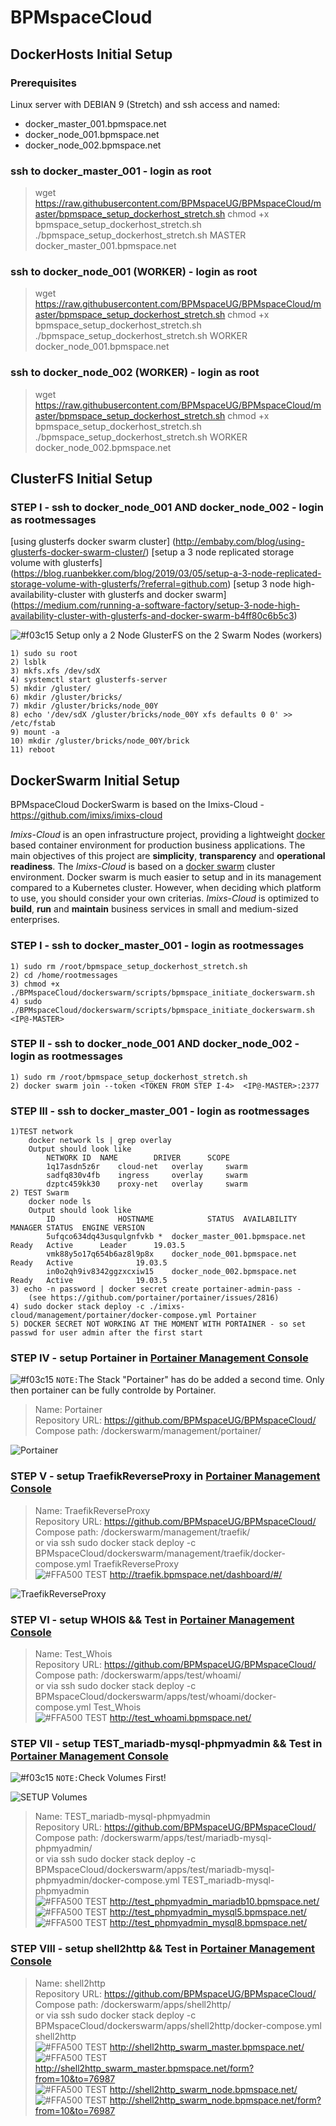 # BPMspaceCloud

## DockerHosts Initial Setup

### Prerequisites
Linux server with DEBIAN 9 (Stretch) and ssh access and named:
- docker_master_001.bpmspace.net
- docker_node_001.bpmspace.net
- docker_node_002.bpmspace.net

### ssh to docker_master_001 - login as root 
>wget https://raw.githubusercontent.com/BPMspaceUG/BPMspaceCloud/master/bpmspace_setup_dockerhost_stretch.sh
>chmod +x bpmspace_setup_dockerhost_stretch.sh
>./bpmspace_setup_dockerhost_stretch.sh MASTER docker_master_001.bpmspace.net

### ssh to docker_node_001 (WORKER) - login as root
>wget https://raw.githubusercontent.com/BPMspaceUG/BPMspaceCloud/master/bpmspace_setup_dockerhost_stretch.sh
>chmod +x bpmspace_setup_dockerhost_stretch.sh
>./bpmspace_setup_dockerhost_stretch.sh WORKER docker_node_001.bpmspace.net

### ssh to docker_node_002 (WORKER) - login as root
>wget https://raw.githubusercontent.com/BPMspaceUG/BPMspaceCloud/master/bpmspace_setup_dockerhost_stretch.sh
>chmod +x bpmspace_setup_dockerhost_stretch.sh
>./bpmspace_setup_dockerhost_stretch.sh WORKER docker_node_002.bpmspace.net


## ClusterFS Initial Setup 
### STEP I - ssh to docker_node_001 AND docker_node_002 - login as rootmessages

  [using glusterfs docker swarm cluster] (http://embaby.com/blog/using-glusterfs-docker-swarm-cluster/)
  [setup a 3 node replicated storage volume with glusterfs] (https://blog.ruanbekker.com/blog/2019/03/05/setup-a-3-node-replicated-storage-volume-with-glusterfs/?referral=github.com)
  [setup 3 node high-availability-cluster with glusterfs and docker swarm] (https://medium.com/running-a-software-factory/setup-3-node-high-availability-cluster-with-glusterfs-and-docker-swarm-b4ff80c6b5c3)

![#f03c15](https://placehold.it/15/f03c15/000000?text=+) Setup only a 2 Node GlusterFS on the 2 Swarm Nodes (workers)

	1) sudo su root
	2) lsblk
	3) mkfs.xfs /dev/sdX
	4) systemctl start glusterfs-server
	5) mkdir /gluster/
	6) mkdir /gluster/bricks/
	7) mkdir /gluster/bricks/node_00Y
	8) echo '/dev/sdX /gluster/bricks/node_00Y xfs defaults 0 0' >> /etc/fstab
	9) mount -a
	10) mkdir /gluster/bricks/node_00Y/brick
	11) reboot

## DockerSwarm Initial Setup

BPMspaceCloud DockerSwarm is based on the Imixs-Cloud - https://github.com/imixs/imixs-cloud

_Imixs-Cloud_ is an open infrastructure project, providing a lightweight [docker](https://www.docker.com/) based container environment for production business applications. The main objectives of this project are **simplicity**, **transparency** and **operational readiness**. 
The _Imixs-Cloud_ is based on a [docker swarm](https://docs.docker.com/engine/swarm/) cluster environment.
Docker swarm is much easier to setup and in its management compared to a Kubernetes cluster. However, when deciding which platform  to use, you should consider your own criterias. _Imixs-Cloud_ is optimized to **build**, **run** and **maintain** business services in small and medium-sized enterprises.

### STEP I - ssh to docker_master_001 - login as rootmessages
	1) sudo rm /root/bpmspace_setup_dockerhost_stretch.sh 
	2) cd /home/rootmessages
	3) chmod +x ./BPMspaceCloud/dockerswarm/scripts/bpmspace_initiate_dockerswarm.sh
	4) sudo ./BPMspaceCloud/dockerswarm/scripts/bpmspace_initiate_dockerswarm.sh <IP@-MASTER>
	
### STEP II - ssh to docker_node_001 AND docker_node_002 - login as rootmessages
	1) sudo rm /root/bpmspace_setup_dockerhost_stretch.sh
	2) docker swarm join --token <TOKEN FROM STEP I-4>  <IP@-MASTER>:2377
	
### STEP III - ssh to docker_master_001 - login as rootmessages
	1)TEST network
		docker network ls | grep overlay
		Output should look like
			NETWORK ID	NAME		DRIVER		SCOPE
			1q17asdn5z6r	cloud-net	overlay		swarm
			sadfq830v4fb	ingress		overlay		swarm
			dzptc459kk30	proxy-net	overlay		swarm
	2) TEST Swarm 
		docker node ls
		Output should look like
			ID				HOSTNAME			STATUS	AVAILABILITY	MANAGER STATUS	ENGINE VERSION
			5ufqco634dq43usqulgnfvkb *	docker_master_001.bpmspace.net	Ready	Active		Leader		19.03.5
			vmk88y5o17q654b6az8l9p8x	docker_node_001.bpmspace.net	Ready	Active				19.03.5
			in0o2qh9iv8342ggzxcxiw15	docker_node_002.bpmspace.net	Ready	Active				19.03.5
	3) echo -n password | docker secret create portainer-admin-pass -
		(see https://github.com/portainer/portainer/issues/2816)
	4) sudo docker stack deploy -c ./imixs-cloud/management/portainer/docker-compose.yml Portainer
	5) DOCKER SECRET NOT WORKING AT THE MOMENT WITH PORTAINER - so set passwd for user admin after the first start

### STEP IV - setup Portainer in [Portainer Management Console](http:/bpmspace.net:8880)

![#f03c15](https://placehold.it/15/f03c15/000000?text=+) `NOTE:`The Stack "Portainer" has do be added a second time. Only then portainer can be fully controlde by Portainer.

> Name:	Portainer  
> Repository URL:	https://github.com/BPMspaceUG/BPMspaceCloud/  
> Compose path: /dockerswarm/management/portainer/  
	
![Portainer](https://github.com/BPMspaceUG/BPMspaceCloud/blob/master/_img/PORTAINER_SETUP_STACK_Portainer.png "Portainer")

### STEP V - setup TraefikReverseProxy in [Portainer Management Console](http:/bpmspace.net:8880)

> Name:	TraefikReverseProxy  
> Repository URL:	https://github.com/BPMspaceUG/BPMspaceCloud/  
> Compose path: /dockerswarm/management/traefik/  
> or via ssh sudo docker stack deploy -c BPMspaceCloud/dockerswarm/management/traefik/docker-compose.yml TraefikReverseProxy  
> ![#FFA500](https://placehold.it/15/FFA500/000000?text=+) TEST http://traefik.bpmspace.net/dashboard/#/  

![TraefikReverseProxy](https://github.com/BPMspaceUG/BPMspaceCloud/blob/master/_img/PORTAINER_SETUP_STACK_TraefikReverseProxy.png "TraefikReverseProxy")

### STEP VI - setup WHOIS && Test in [Portainer Management Console](http:/bpmspace.net:8880)

> Name:	Test_Whois  
> Repository URL:	https://github.com/BPMspaceUG/BPMspaceCloud/  
> Compose path: /dockerswarm/apps/test/whoami/  
> or via ssh sudo docker stack deploy -c BPMspaceCloud/dockerswarm/apps/test/whoami/docker-compose.yml Test_Whois  
> ![#FFA500](https://placehold.it/15/FFA500/000000?text=+) TEST http://test_whoami.bpmspace.net/  

### STEP VII - setup TEST_mariadb-mysql-phpmyadmin && Test in [Portainer Management Console](http:/bpmspace.net:8880)

![#f03c15](https://placehold.it/15/f03c15/000000?text=+) `NOTE:`Check Volumes First!

![SETUP Volumes](https://github.com/BPMspaceUG/BPMspaceCloud/blob/master/_img/PORTAINER_SETUP_VOLUMES_mariadb-mysql-phpmyadmin_TEST.png "SETUP Volumes")


> Name:	TEST_mariadb-mysql-phpmyadmin  
> Repository URL:	https://github.com/BPMspaceUG/BPMspaceCloud/  
> Compose path: /dockerswarm/apps/test/mariadb-mysql-phpmyadmin/  
> or via ssh  sudo docker stack deploy -c BPMspaceCloud/dockerswarm/apps/test/mariadb-mysql-phpmyadmin/docker-compose.yml TEST_mariadb-mysql-phpmyadmin  
> ![#FFA500](https://placehold.it/15/FFA500/000000?text=+) TEST http://test_phpmyadmin_mariadb10.bpmspace.net/  
> ![#FFA500](https://placehold.it/15/FFA500/000000?text=+) TEST http://test_phpmyadmin_mysql5.bpmspace.net/  
> ![#FFA500](https://placehold.it/15/FFA500/000000?text=+) TEST http://test_phpmyadmin_mysql8.bpmspace.net/  

### STEP VIII - setup shell2http && Test in [Portainer Management Console](http:/bpmspace.net:8880)
> Name:	shell2http  
> Repository URL:	https://github.com/BPMspaceUG/BPMspaceCloud/  
> Compose path: /dockerswarm/apps/shell2http/  
> or via ssh  sudo docker stack deploy -c BPMspaceCloud/dockerswarm/apps/shell2http/docker-compose.yml shell2http  
> ![#FFA500](https://placehold.it/15/FFA500/000000?text=+) TEST http://shell2http_swarm_master.bpmspace.net/  
> ![#FFA500](https://placehold.it/15/FFA500/000000?text=+) TEST http://shell2http_swarm_master.bpmspace.net/form?from=10&to=76987  
> ![#FFA500](https://placehold.it/15/FFA500/000000?text=+) TEST http://shell2http_swarm_node.bpmspace.net/  
> ![#FFA500](https://placehold.it/15/FFA500/000000?text=+) TEST http://shell2http_swarm_node.bpmspace.net/form?from=10&to=76987  
